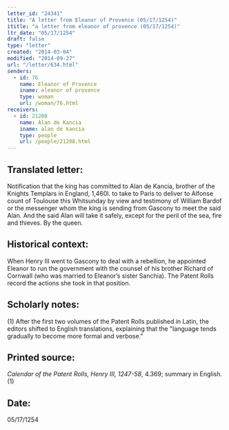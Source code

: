 ```yaml
---
letter_id: "24341"
title: "A letter from Eleanor of Provence (05/17/1254)"
ititle: "a letter from eleanor of provence (05/17/1254)"
ltr_date: "05/17/1254"
draft: false
type: "letter"
created: "2014-03-04"
modified: "2014-09-27"
url: "/letter/634.html"
senders:
  - id: 76
    name: Eleanor of Provence
    iname: eleanor of provence
    type: woman
    url: /woman/76.html
receivers:
  - id: 21208
    name: Alan de Kancia
    iname: alan de kancia
    type: people
    url: /people/21208.html
---
```

<h2> Translated letter:</h2>Notification that the king has committed to Alan de Kancia, brother of the Knights Templars in England, 1,460l. to take to Paris to deliver to Alfonse count of Toulouse this Whitsunday by view and testimony of William Bardof or the messenger whom the king is sending from Gascony to meet the said Alan. And the said Alan will take it safely, except for the peril of the sea, fire and thieves.
By the queen.
<h2 class="mt-4"> Historical context:</h2>When Henry III went to Gascony to deal with a rebellion, he appointed Eleanor to run the government with the counsel of his brother Richard of Cornwall (who was married to Eleanor’s sister Sanchia). The Patent Rolls record the actions she took in that position.
<h2 class="mt-4"> Scholarly notes:</h2>(1) After the first two volumes of the Patent Rolls published in Latin, the editors shifted to English translations, explaining that the "language tends gradually to become more formal and verbose."
<h2 class="mt-4"> Printed source:</h2><p><em>Calendar of the Patent Rolls, Henry III, 1247-58</em>, 4.369; summary in English.(1)</p><h2 class="mt-4"> Date:</h2>05/17/1254